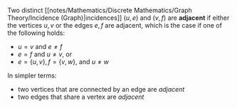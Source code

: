 Two distinct [[notes/Mathematics/Discrete Mathematics/Graph Theory/Incidence (Graph)|incidences]] $(u, e)$ and $(v, f)$ are **adjacent** if either the vertices $u, v$ or the edges $e, f$ are adjacent, which is the case if one of the following holds:

- $u = v$ and $e \neq f$
- $e = f$ and $u \neq v$, or
- $e = \{u, v\}, f = \{v, w\}$, and $u \neq w$

In simpler terms:
- two vertices that are connected by an edge are *adjacent*
- two edges that share a vertex are *adjacent*